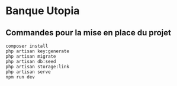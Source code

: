 # Banque Utopia
## Commandes pour la mise en place du projet
```
composer install
php artisan key:generate
php artisan migrate
php artisan db:seed
php artisan storage:link
php artisan serve
npm run dev
```
